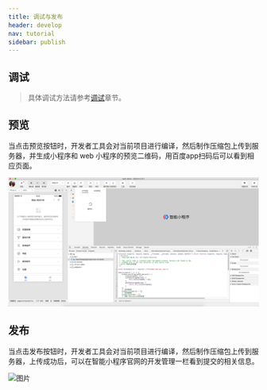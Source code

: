 ```yaml
---
title: 调试与发布
header: develop
nav: tutorial
sidebar: publish
---
```


## 调试


> 具体调试方法请参考<a href="https://smartprogram.baidu.com/docs/develop/devtools/smartappdebug_function/">调试</a>章节。



## 预览

当点击预览按钮时，开发者工具会对当前项目进行编译，然后制作压缩包上传到服务器，并生成小程序和 web 小程序的预览二维码，用百度app扫码后可以看到相应页面。

![图片](../../../img/tool/工具14.png)

## 发布

当点击发布按钮时，开发者工具会对当前项目进行编译，然后制作压缩包上传到服务器，上传成功后，可以在智能小程序官网的开发管理一栏看到提交的相关信息。

![图片](../../../img/tool/工具07.png)